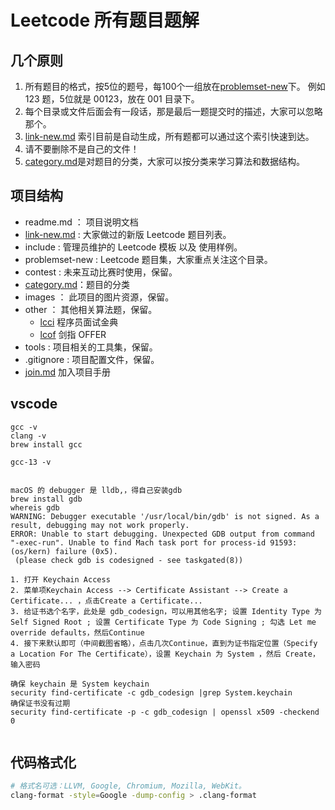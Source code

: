 # Leetcode 所有题目题解


## 几个原则  


1. 所有题目的格式，按5位的题号，每100个一组放在[problemset-new](./problemset-new)下。 例如 123 题，5位就是 00123，放在 001 目录下。  
2. 每个目录或文件后面会有一段话，那是最后一题提交时的描述，大家可以忽略那个。  
3. [link-new.md](link-new.md) 索引目前是自动生成，所有题都可以通过这个索引快速到达。  
4. 请不要删除不是自己的文件！
5. [category.md](category.md)是对题目的分类，大家可以按分类来学习算法和数据结构。




## 项目结构


* readme.md ： 项目说明文档
* [link-new.md](link-new.md) : 大家做过的新版 Leetcode  题目列表。  
* include : 管理员维护的 Leetcode 模板 以及 使用样例。  
* problemset-new : Leetcode 题目集，大家重点关注这个目录。   
* contest : 未来互动比赛时使用，保留。  
* [category.md](category.md)：题目的分类  
* images ： 此项目的图片资源，保留。  
* other ： 其他相关算法题，保留。  
    * [lcci](other/lcci/) 程序员面试金典
    * [lcof](other/lcof/) 剑指 OFFER
* tools : 项目相关的工具集，保留。  
* .gitignore : 项目配置文件，保留。    
* [join.md](join.md) 加入项目手册  

## vscode


```
gcc -v
clang -v
brew install gcc

gcc-13 -v


macOS 的 debugger 是 lldb,，得自己安装gdb
brew install gdb
whereis gdb
WARNING: Debugger executable '/usr/local/bin/gdb' is not signed. As a result, debugging may not work properly.
ERROR: Unable to start debugging. Unexpected GDB output from command "-exec-run". Unable to find Mach task port for process-id 91593: (os/kern) failure (0x5).
 (please check gdb is codesigned - see taskgated(8))

1. 打开 Keychain Access
2. 菜单项Keychain Access --> Certificate Assistant --> Create a Certificate... ，点击Create a Certificate... 
3. 给证书选个名字，此处是 gdb_codesign，可以用其他名字; 设置 Identity Type 为 Self Signed Root ; 设置 Certificate Type 为 Code Signing ; 勾选 Let me override defaults，然后Continue
4. 接下来默认即可（中间截图省略），点击几次Continue，直到为证书指定位置（Specify a Location For The Certificate），设置 Keychain 为 System ，然后 Create，输入密码

确保 keychain 是 System keychain
security find-certificate -c gdb_codesign |grep System.keychain
确保证书没有过期
security find-certificate -p -c gdb_codesign | openssl x509 -checkend 0


```

## 代码格式化

```bash
# 格式名可选：LLVM, Google, Chromium, Mozilla, WebKit。
clang-format -style=Google -dump-config > .clang-format
```

